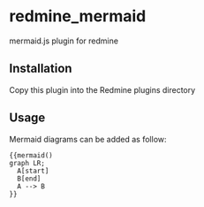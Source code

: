 # redmine_mermaid
mermaid.js plugin for redmine

## Installation

Copy this plugin into the Redmine plugins directory

## Usage

Mermaid diagrams can be added as follow:
```
{{mermaid()
graph LR;
  A[start]
  B[end]
  A --> B
}}
```

